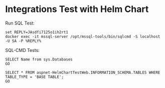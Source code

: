 # Integrations Test with Helm Chart


Run SQL Test:

```
set REPLY=JAsdfi7125o1ih2rt1
docker exec -it mssql-server /opt/mssql-tools/bin/sqlcmd -S localhost -U SA -P %REPLY%
```

SQL-CMD Tests:
```
SELECT Name from sys.Databases
GO

SELECT * FROM aspnet-HelmChartTestWeb.INFORMATION_SCHEMA.TABLES WHERE  TABLE_TYPE = 'BASE TABLE';
GO

```
